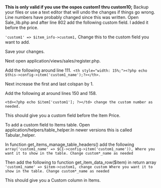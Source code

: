 **This is only valid if you use the ospos custom1 thru custom10;**
Backup your files or use a text editor that will undo the changes if things go wrong.
Line numbers have probably changed since this was written.
Open Sale_lib.php and after line 802 add the following custom field. I added it before the price.

``'custom1' => $item_info->custom1,`` Change this to the custom field you want to add.

Save your changes.

Next open application/views/sales/register.php.

Add the following around line 111.`` <th style="width: 15%;"><?php echo $this->config->item('custom1_name');?></th>.``

Next increase the first and last colspan by 1.

Add the following at around lines 150 and 158.

``<td><?php echo $item['custom1']; ?></td> change the custom number as needed.``

This should give you a custom field before the Item Price.

To add a custom field to Items table. Open application/helpers/table_helper.In newer versions this is called Tabular_helper.

In function get_items_manage_table_headers() add the following `` array('custom1_name' => $CI->config->item('custom1_name')), Where you want it to show in the table. Change custom*_name as needed``

Then add the following  to function get_item_data_row($item) in return array ``	'custom1_name' => $item->custom1, change custom Where you want it to show in the table. Change custom*_name as needed``

This should give you a Custom column in Items.



